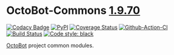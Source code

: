 # OctoBot-Commons [1.9.70](https://github.com/Drakkar-Software/OctoBot-Commons/blob/master/CHANGELOG.md)
[![Codacy Badge](https://api.codacy.com/project/badge/Grade/b31f3ab3511744a5a5ca6b9bb48e77bb)](https://app.codacy.com/gh/Drakkar-Software/OctoBot-Commons?utm_source=github.com&utm_medium=referral&utm_content=Drakkar-Software/OctoBot-Commons&utm_campaign=Badge_Grade_Dashboard)
[![PyPI](https://img.shields.io/pypi/v/OctoBot-Commons.svg)](https://pypi.python.org/pypi/OctoBot-Commons/)
[![Coverage Status](https://coveralls.io/repos/github/Drakkar-Software/OctoBot-Commons/badge.svg?branch=master)](https://coveralls.io/github/Drakkar-Software/OctoBot-Commons?branch=master)
[![Github-Action-CI](https://github.com/Drakkar-Software/OctoBot-Commons/workflows/Github-Action-CI/badge.svg)](https://github.com/Drakkar-Software/OctoBot-Commons/actions)
[![Build Status](https://cloud.drone.io/api/badges/Drakkar-Software/OctoBot-Commons/status.svg)](https://cloud.drone.io/Drakkar-Software/OctoBot-Commons)
[![Code style: black](https://img.shields.io/badge/code%20style-black-000000.svg)](https://github.com/psf/black)

[OctoBot](https://github.com/Drakkar-Software/OctoBot) project common modules.
